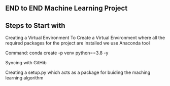 ## END to END Machine Learning Project

## Steps to Start with
Creating a Virtual Environment
To Create a Virtual Environment where all the required packages for the project are installed we use Anaconda tool

Command: conda create -p venv python==3.8 -y

Syncing with GitHib 

Creating a setup.py which acts as a package for buiding the maching learning algorithm

